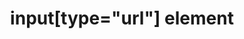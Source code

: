 ---
{
  "title": "input[type=\"url\"] element",
  "description": "",
  "category": "html",
  "keywords": [
    "input[type=\"url\"] element"
  ],
  "last_test_date": "2018-07-21",
  "test_results_url": "https://a11ysupport.io/tech/html/input(type-url)_element",
  "test_url": "https://a11ysupport.io/tech/html/input(type-url)_element",
  "stats": {
    "dragon_win": {
      "chrome": {
        "77": "a"
      }
    },
    "jaws": {
      "chrome": {
        "79": "a"
      },
      "ie": {
        "11": "a"
      },
      "firefox": {
        "72": "a"
      }
    },
    "narrator": {
      "edge": {
        "44": "a"
      }
    },
    "nvda": {
      "chrome": {
        "77": "a"
      },
      "firefox": {
        "69": "a"
      }
    },
    "talkback": {
      "and_chr": {
        "77": "a"
      }
    },
    "va_and": {
      "and_chr": {
        "77": "a"
      }
    },
    "vo_ios": {
      "ios_saf": {
        "13.1": "a"
      }
    },
    "vo_macos": {
      "safari": {
        "13.0.2": "a"
      }
    },
    "orca": {
      "firefox": {
        "69": "a"
      }
    },
    "vc_ios": {
      "ios_saf": {
        "13.1": "a"
      }
    },
    "vc_macos": {
      "safari": {
        "13.0.2": "a"
      }
    },
    "wsr": {
      "edge": {
        "44": "u"
      },
      "chrome": {
        "77": "a"
      }
    }
  },
  "links": {
    "WHATWG HTML spec for input[type=\"url\"]": "https://html.spec.whatwg.org/multipage/input.html#url-state-(type=url)",
    "HTML AAM for the input[type=\"url\"]": "https://w3c.github.io/html-aam/#el-input-url"
  }
}
---